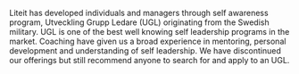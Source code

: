 Liteit has developed individuals and managers through self awareness program, Utveckling Grupp Ledare (UGL) originating from the Swedish military. UGL is one of the best well knowing self leadership programs in the market. Coaching have given us a broad experience in mentoring, personal development and understanding of self leadership. We have discontinued our offerings but still recommend anyone to search for and apply to an UGL.    

